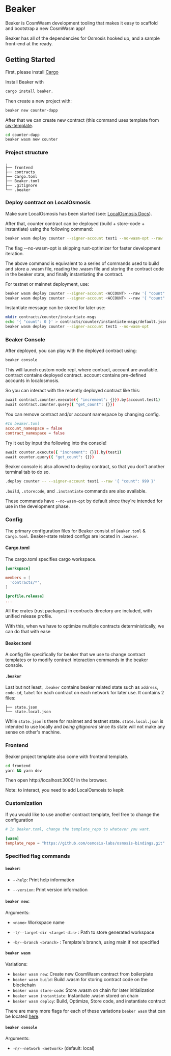 # Beaker

Beaker is CosmWasm development tooling that makes it easy to scaffold and bootstrap a new CosmWasm app!

Beaker has all of the dependencies for Osmosis hooked up, and a sample front-end at the ready.

## Getting Started

First, please install [Cargo](https://doc.rust-lang.org/cargo/getting-started/installation.html)

Install Beaker with 

```sh
cargo install beaker.
```

Then create a new project with:

```sh
beaker new counter-dapp
```

After that we can create new contract (this command uses template from [cw-template](https://github.com/osmosis-labs/cw-tpl-osmosis).

```sh
cd counter-dapp
beaker wasm new counter
```

### Project structure

```
.
├── frontend
├── contracts
├── Cargo.toml
├── Beaker.toml
├── .gitignore
└── .beaker
```

### Deploy contract on LocalOsmosis

Make sure LocalOsmosis has been started (see: [LocalOsmosis Docs](https://docs.osmosis.zone/developing/tools/localosmosis.html)).

After that, counter contract can be deployed (build + store-code + instantiate) using the following command:

```sh
beaker wasm deploy counter --signer-account test1 --no-wasm-opt --raw '{ "count": 0 }'
```

The flag --no-wasm-opt is skipping rust-optimizer for faster development iteration. 

The above command is equivalent to a series of commands used to build and store a .wasm file, reading the .wasm file and storing the contract code in the beaker state, and finally instantiating the contract.

For testnet or mainnet deployment, use:

```sh
beaker wasm deploy counter --signer-account <ACCOUNT> --raw '{ "count": 0 }' --network testnet
beaker wasm deploy counter --signer-account <ACCOUNT> --raw '{ "count": 0 }' --network mainnet
```

Instantiate message can be stored for later use:

```sh
mkdir contracts/counter/instantiate-msgs
echo '{ "count": 0 }' > contracts/counter/instantiate-msgs/default.json
beaker wasm deploy counter --signer-account test1 --no-wasm-opt
```

### Beaker Console
After deployed, you can play with the deployed contract using:

```sh
beaker console
```
This will launch custom node repl, where contract, account are available. contract contains deployed contract. account contains pre-defined accounts in localosmosis.

So you can interact with the recently deployed contract like this:

```sh
await contract.counter.execute({ "increment": {}}).by(account.test1)
await contract.counter.query({ "get_count": {}})
```

You can remove contract and/or account namespace by changing config.

```toml
#In beaker.toml
account_namespace = false
contract_namespace = false
```

Try it out by input the following into the console!

```sh
await counter.execute({ "increment": {}}).by(test1)
await counter.query({ "get_count": {}})
```

Beaker console is also allowed to deploy contract, so that you don't another terminal tab to do so.

```sh
.deploy counter -- --signer-account test1 --raw '{ "count": 999 }'
```

`.build`, `.storecode`, and `.instantiate` commands are also available.

These commands have `--no-wasm-opt` by default since they're intended for use in the development phase.

### Config

The primary configuration files for Beaker consist of `Beaker.toml` & `Cargo.toml`. Beaker-state related configs are located in `.beaker`.

#### Cargo.toml

The cargo.toml specifies cargo workspace.

```toml
[workspace]

members = [
  'contracts/*',
]

[profile.release]
...
```

All the crates (rust packages) in contracts directory are included, with unified release profile. 

With this, when we have to optimize multiple contracts deterministically, we can do that with ease

#### Beaker.toml

A config file specifically for beaker that we use to change contract templates or to modify contract interaction commands in the beaker console.

#### `.beaker`

Last but not least, `.beaker` contains beaker related state such as `address`, `code-id`, `label` for each contract on each network for later use. It contains 2 files:

```
├── state.json
└── state.local.json
```

While `state.json` is there for mainnet and testnet state. `state.local.json` is intended to use locally and _being gitignored_ since its state will not make any sense on other's machine.

### Frontend
Beaker project template also come with frontend template.

```sh
cd frontend
yarn && yarn dev
```

Then open http://localhost:3000/ in the browser.

Note: to interact, you need to add LocalOsmosis to keplr.

### Customization

If you would like to use another contract template, feel free to change the configuration

```toml
# In Beaker.toml, change the template_repo to whatever you want.

[wasm]
template_repo = "https://github.com/osmosis-labs/osmosis-bindings.git"
```

### Specified flag commands

#### `beaker`: 

* `--help`: Print help information

* `--version`: Print version information

#### `beaker new`: 

Arguments:

* `<name>` Workspace name

* `-t/--target-dir <target-dir>` : Path to store generated workspace

* `-b/--branch <branch>` : Template's branch, using main if not specified

#### `beaker wasm`

Variations:

* `beaker wasm new`: Create new CosmWasm contract from boilerplate
* `beaker wasm build`: Build .wasm for storing contract code on the blockchain
* `beaker wasm store-code`: Store .wasm on chain for later initialization
* `beaker wasm instantiate`: Instantiate .wasm stored on chain
* `beaker wasm deploy`: Build, Optimize, Store code, and instantiate contract

There are many more flags for each of these variations `beaker wasm` that can be located [here](https://github.com/osmosis-labs/beaker/blob/main/cli/docs/beaker_wasm.md).

#### `beaker console`

Arguments:

* `-n/--network <network>` (default: local)